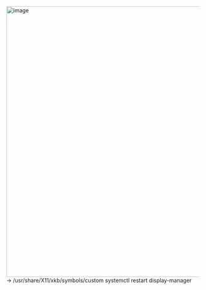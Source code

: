 <img width="1879" height="705" alt="image" src="https://github.com/user-attachments/assets/28f391b1-1f53-4352-9232-a76c41cdadf7" />
-> /usr/share/X11/xkb/symbols/custom
systemctl restart display-manager
